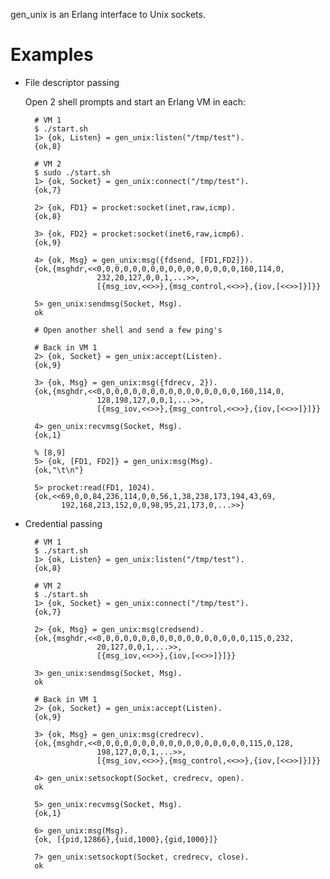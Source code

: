 gen\_unix is an Erlang interface to Unix sockets.

Examples
========

* File descriptor passing

  Open 2 shell prompts and start an Erlang VM in each:

        # VM 1
        $ ./start.sh
        1> {ok, Listen} = gen_unix:listen("/tmp/test").
        {ok,8}

        # VM 2
        $ sudo ./start.sh
        1> {ok, Socket} = gen_unix:connect("/tmp/test").
        {ok,7}

        2> {ok, FD1} = procket:socket(inet,raw,icmp).
        {ok,8}

        3> {ok, FD2} = procket:socket(inet6,raw,icmp6).
        {ok,9}

        4> {ok, Msg} = gen_unix:msg({fdsend, [FD1,FD2]}).
        {ok,{msghdr,<<0,0,0,0,0,0,0,0,0,0,0,0,0,0,0,0,160,114,0,
                      232,20,127,0,0,1,...>>,
                      [{msg_iov,<<>>},{msg_control,<<>>},{iov,[<<>>]}]}}

        5> gen_unix:sendmsg(Socket, Msg).
        ok

        # Open another shell and send a few ping's

        # Back in VM 1
        2> {ok, Socket} = gen_unix:accept(Listen).
        {ok,9}

        3> {ok, Msg} = gen_unix:msg({fdrecv, 2}).
        {ok,{msghdr,<<0,0,0,0,0,0,0,0,0,0,0,0,0,0,0,0,160,114,0,
                      128,198,127,0,0,1,...>>,
                      [{msg_iov,<<>>},{msg_control,<<>>},{iov,[<<>>]}]}}

        4> gen_unix:recvmsg(Socket, Msg).
        {ok,1}

        % [8,9]
        5> {ok, [FD1, FD2]} = gen_unix:msg(Msg).
        {ok,"\t\n"}

        5> procket:read(FD1, 1024).
        {ok,<<69,0,0,84,236,114,0,0,56,1,38,238,173,194,43,69,
              192,168,213,152,0,0,98,95,21,173,0,...>>}

* Credential passing

        # VM 1
        $ ./start.sh
        1> {ok, Listen} = gen_unix:listen("/tmp/test").
        {ok,8}

        # VM 2
        $ ./start.sh
        1> {ok, Socket} = gen_unix:connect("/tmp/test").
        {ok,7}

        2> {ok, Msg} = gen_unix:msg(credsend).
        {ok,{msghdr,<<0,0,0,0,0,0,0,0,0,0,0,0,0,0,0,0,0,115,0,232,
                      20,127,0,0,1,...>>,
                      [{msg_iov,<<>>},{iov,[<<>>]}]}}

        3> gen_unix:sendmsg(Socket, Msg).
        ok

        # Back in VM 1
        2> {ok, Socket} = gen_unix:accept(Listen).
        {ok,9}

        3> {ok, Msg} = gen_unix:msg(credrecv).
        {ok,{msghdr,<<0,0,0,0,0,0,0,0,0,0,0,0,0,0,0,0,0,115,0,128,
                      198,127,0,0,1,...>>,
                      [{msg_iov,<<>>},{msg_control,<<>>},{iov,[<<>>]}]}}

        4> gen_unix:setsockopt(Socket, credrecv, open).
        ok

        5> gen_unix:recvmsg(Socket, Msg).
        {ok,1}

        6> gen_unix:msg(Msg).
        {ok, [{pid,12866},{uid,1000},{gid,1000}]}

        7> gen_unix:setsockopt(Socket, credrecv, close).
        ok
